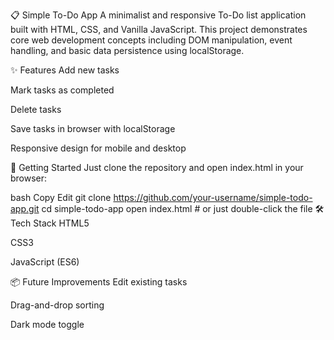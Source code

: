 📋 Simple To-Do App
A minimalist and responsive To-Do list application built with HTML, CSS, and Vanilla JavaScript. This project demonstrates core web development concepts including DOM manipulation, event handling, and basic data persistence using localStorage.

✨ Features
Add new tasks

Mark tasks as completed

Delete tasks

Save tasks in browser with localStorage

Responsive design for mobile and desktop

🚀 Getting Started
Just clone the repository and open index.html in your browser:

bash
Copy
Edit
git clone https://github.com/your-username/simple-todo-app.git
cd simple-todo-app
open index.html  # or just double-click the file
🛠 Tech Stack
HTML5

CSS3

JavaScript (ES6)

📦 Future Improvements
Edit existing tasks

Drag-and-drop sorting

Dark mode toggle


